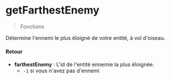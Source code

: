 # getFarthestEnemy
> Fonctions

Détermine l'ennemi le plus éloigné de votre entité, à vol d'oiseau.

#### Retour

- **farthestEnemy** : L'id de l'entité ennemie la plus éloignée.
	- `-1` si vous n'avez pas d'ennemi
